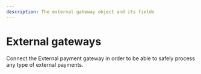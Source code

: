 ```yaml
---
description: The external gateway object and its fields
---
```


# External gateways

Connect the External payment gateway in order to be able to safely process any type of external payments.

